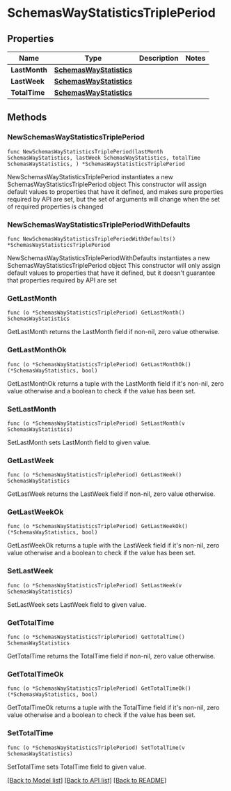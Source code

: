 # SchemasWayStatisticsTriplePeriod

## Properties

Name | Type | Description | Notes
------------ | ------------- | ------------- | -------------
**LastMonth** | [**SchemasWayStatistics**](SchemasWayStatistics.md) |  | 
**LastWeek** | [**SchemasWayStatistics**](SchemasWayStatistics.md) |  | 
**TotalTime** | [**SchemasWayStatistics**](SchemasWayStatistics.md) |  | 

## Methods

### NewSchemasWayStatisticsTriplePeriod

`func NewSchemasWayStatisticsTriplePeriod(lastMonth SchemasWayStatistics, lastWeek SchemasWayStatistics, totalTime SchemasWayStatistics, ) *SchemasWayStatisticsTriplePeriod`

NewSchemasWayStatisticsTriplePeriod instantiates a new SchemasWayStatisticsTriplePeriod object
This constructor will assign default values to properties that have it defined,
and makes sure properties required by API are set, but the set of arguments
will change when the set of required properties is changed

### NewSchemasWayStatisticsTriplePeriodWithDefaults

`func NewSchemasWayStatisticsTriplePeriodWithDefaults() *SchemasWayStatisticsTriplePeriod`

NewSchemasWayStatisticsTriplePeriodWithDefaults instantiates a new SchemasWayStatisticsTriplePeriod object
This constructor will only assign default values to properties that have it defined,
but it doesn't guarantee that properties required by API are set

### GetLastMonth

`func (o *SchemasWayStatisticsTriplePeriod) GetLastMonth() SchemasWayStatistics`

GetLastMonth returns the LastMonth field if non-nil, zero value otherwise.

### GetLastMonthOk

`func (o *SchemasWayStatisticsTriplePeriod) GetLastMonthOk() (*SchemasWayStatistics, bool)`

GetLastMonthOk returns a tuple with the LastMonth field if it's non-nil, zero value otherwise
and a boolean to check if the value has been set.

### SetLastMonth

`func (o *SchemasWayStatisticsTriplePeriod) SetLastMonth(v SchemasWayStatistics)`

SetLastMonth sets LastMonth field to given value.


### GetLastWeek

`func (o *SchemasWayStatisticsTriplePeriod) GetLastWeek() SchemasWayStatistics`

GetLastWeek returns the LastWeek field if non-nil, zero value otherwise.

### GetLastWeekOk

`func (o *SchemasWayStatisticsTriplePeriod) GetLastWeekOk() (*SchemasWayStatistics, bool)`

GetLastWeekOk returns a tuple with the LastWeek field if it's non-nil, zero value otherwise
and a boolean to check if the value has been set.

### SetLastWeek

`func (o *SchemasWayStatisticsTriplePeriod) SetLastWeek(v SchemasWayStatistics)`

SetLastWeek sets LastWeek field to given value.


### GetTotalTime

`func (o *SchemasWayStatisticsTriplePeriod) GetTotalTime() SchemasWayStatistics`

GetTotalTime returns the TotalTime field if non-nil, zero value otherwise.

### GetTotalTimeOk

`func (o *SchemasWayStatisticsTriplePeriod) GetTotalTimeOk() (*SchemasWayStatistics, bool)`

GetTotalTimeOk returns a tuple with the TotalTime field if it's non-nil, zero value otherwise
and a boolean to check if the value has been set.

### SetTotalTime

`func (o *SchemasWayStatisticsTriplePeriod) SetTotalTime(v SchemasWayStatistics)`

SetTotalTime sets TotalTime field to given value.



[[Back to Model list]](../README.md#documentation-for-models) [[Back to API list]](../README.md#documentation-for-api-endpoints) [[Back to README]](../README.md)



